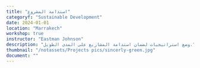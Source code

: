 ```yaml
---
title: "استدامة المشروع"
categoryf: "Sustainable Development"
date: 2024-01-01
location: "Marrakech"
workshop: true
instructor: "Eastman Johnson"
description: "وضع استراتيجيات لضمان استدامة المشاريع على المدى الطويل."
thumbnail: "/notassets/Projects pics/sincerly-green.jpg"
document: ""
---
```

